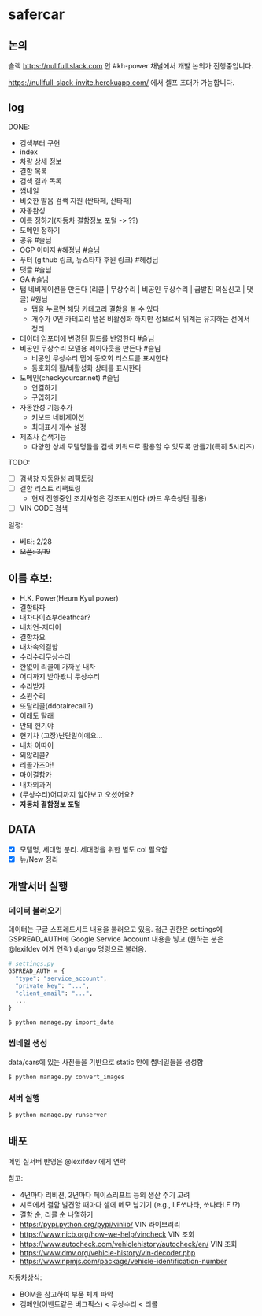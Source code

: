 # safercar

## 논의
슬랙 https://nullfull.slack.com 안 #kh-power 채널에서 개발 논의가 진행중입니다.

https://nullfull-slack-invite.herokuapp.com/ 에서 셀프 초대가 가능합니다.

## log

DONE:

- 검색부터 구현
- index
- 차량 상세 정보
- 결함 목록
- 검색 결과 목록
- 썸네일
- 비슷한 발음 검색 지원 (싼타페, 산타패)
- 자동완성
- 이름 정하기(자동차 결함정보 포털 -> ??)
- 도메인 정하기
- 공유 #슬님
- OGP 이미지 #혜정님 #슬님
- 푸터 (github 링크, 뉴스타파 후원 링크) #혜정님
- 댓글 #슬님
- GA #슬님
- 탭 네비게이션을 만든다 (리콜 | 무상수리 | 비공인 무상수리 | 급발진 의심신고 | 댓글) #원님
  - 탭을 누르면 해당 카테고리 결함을 볼 수 있다
  - 개수가 0인 카테고리 탭은 비활성화 하지만 정보로서 위계는 유지하는 선에서 정리
- 데이터 임포터에 변경된 필드를 반영한다 #슬님
- 비공인 무상수리 모델용 레이아웃을 만든다 #슬님
  - 비공인 무상수리 탭에 동호회 리스트를 표시한다
  - 동호회의 활/비활성화 상태를 표시한다
- 도메인(checkyourcar.net) #슬님
  - 연결하기
  - 구입하기
- 자동완성 기능추가
  - 키보드 네비게이션
  - 최대표시 개수 설정
- 제조사 검색기능
  - 다양한 상세 모델명들을 검색 키워드로 활용할 수 있도록 만들기(특히 5시리즈)

TODO:

- [ ] 검색창 자동완성 리팩토링
- [ ] 결함 리스트 리팩토링
  - 현재 진행중인 조치사항은 강조표시한다 (카드 우측상단 활용)
- [ ] VIN CODE 검색

일정:

- ~~베타: 2/28~~
- ~~오픈: 3/19~~


## 이름 후보:

- H.K. Power(Heum Kyul power)
- 결함타파
- 내차다이죠부deathcar?
- 내차언-제다이
- 결함차요
- 내차속의결함
- 수리수리무상수리
- 한없이 리콜에 가까운 내차
- 어디까지 받아봤니 무상수리
- 수리받자
- 소원수리
- 또탈리콜(ddotalrecall.?)
- 이래도 탈래
- 안돼 현기야
- 현기차 (고장)난단말이에요...
- 내차 이따이
- 외않리콜?
- 리콜가즈아!
- 마이결함카
- 내차의과거
- (무상수리)어디까지 알아보고 오셨어요?
- **자동차 결함정보 포털**

## DATA

- [x] 모델명, 세대명 분리. 세대명을 위한 별도 col 필요함
- [x] 뉴/New 정리

## 개발서버 실행

### 데이터 불러오기

데이터는 구글 스프레드시트 내용을 불러오고 있음.
접근 권한은 settings에 GSPREAD_AUTH에 Google Service Account 내용을 넣고 (원하는 분은 @lexifdev 에게 연락) django 명령으로 불러옴.

```python
# settings.py
GSPREAD_AUTH = {
  "type": "service_account",
  "private_key": "...",
  "client_email": "...",
  ...
}
```

```
$ python manage.py import_data
```

### 썸네일 생성

data/cars에 있는 사진들을 기반으로 static 안에 썸네일들을 생성함

```
$ python manage.py convert_images
```

### 서버 실행

```
$ python manage.py runserver
```

## 배포

메인 실서버 반영은 @lexifdev 에게 연락


참고:

- 4년마다 리비젼, 2년마다 페이스리프트 등의 생산 주기 고려
- 시트에서 결함 발견할 때마다 셀에 메모 남기기 (e.g., LF쏘나타, 쏘나타LF !?)
- 결함 순, 리콜 순 나열하기
- https://pypi.python.org/pypi/vinlib/ VIN 라이브러리
- https://www.nicb.org/how-we-help/vincheck VIN 조회
- https://www.autocheck.com/vehiclehistory/autocheck/en/ VIN 조회
- https://www.dmv.org/vehicle-history/vin-decoder.php
- https://www.npmjs.com/package/vehicle-identification-number

자동차상식:

- BOM을 참고하여 부품 체계 파악
- 캠페인(이벤트같은 버그픽스) < 무상수리 < 리콜
